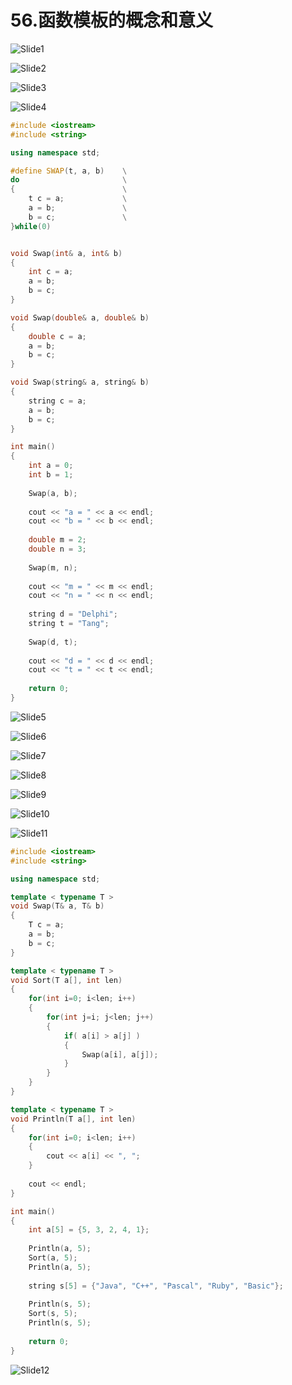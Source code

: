 # 56.函数模板的概念和意义



![Slide1](56.函数模板的概念和意义.assets/Slide1.PNG)



![Slide2](56.函数模板的概念和意义.assets/Slide2.PNG)



![Slide3](56.函数模板的概念和意义.assets/Slide3.PNG)



![Slide4](56.函数模板的概念和意义.assets/Slide4.PNG)

```cpp
#include <iostream>
#include <string>

using namespace std;

#define SWAP(t, a, b)    \
do                       \
{                        \
    t c = a;             \
    a = b;               \
    b = c;               \
}while(0)


void Swap(int& a, int& b)
{
    int c = a;
    a = b;
    b = c;
}

void Swap(double& a, double& b)
{
    double c = a;
    a = b;
    b = c;
}

void Swap(string& a, string& b)
{
    string c = a;
    a = b;
    b = c;
}

int main()
{
    int a = 0;
    int b = 1;
    
    Swap(a, b);
    
    cout << "a = " << a << endl;
    cout << "b = " << b << endl;
    
    double m = 2;
    double n = 3;
    
    Swap(m, n);
    
    cout << "m = " << m << endl;
    cout << "n = " << n << endl;
    
    string d = "Delphi";
    string t = "Tang";
    
    Swap(d, t);
    
    cout << "d = " << d << endl;
    cout << "t = " << t << endl;
    
    return 0;
}


```

![Slide5](56.函数模板的概念和意义.assets/Slide5.PNG)



![Slide6](56.函数模板的概念和意义.assets/Slide6.PNG)



![Slide7](56.函数模板的概念和意义.assets/Slide7.PNG)



![Slide8](56.函数模板的概念和意义.assets/Slide8.PNG)



![Slide9](56.函数模板的概念和意义.assets/Slide9.PNG)



![Slide10](56.函数模板的概念和意义.assets/Slide10.PNG)



![Slide11](56.函数模板的概念和意义.assets/Slide11.PNG)

```cpp
#include <iostream>
#include <string>

using namespace std;

template < typename T >
void Swap(T& a, T& b)
{
    T c = a;
    a = b;
    b = c;
}

template < typename T >
void Sort(T a[], int len)
{
    for(int i=0; i<len; i++)
    {
        for(int j=i; j<len; j++)
        {
            if( a[i] > a[j] )
            {
                Swap(a[i], a[j]);
            }
        }
    }
}

template < typename T >
void Println(T a[], int len)
{
    for(int i=0; i<len; i++)
    {
        cout << a[i] << ", ";
    }
    
    cout << endl;
}

int main()
{
    int a[5] = {5, 3, 2, 4, 1};
    
    Println(a, 5);
    Sort(a, 5);
    Println(a, 5);
    
    string s[5] = {"Java", "C++", "Pascal", "Ruby", "Basic"};
    
    Println(s, 5);
    Sort(s, 5);
    Println(s, 5);
    
    return 0;
}


```

![Slide12](56.函数模板的概念和意义.assets/Slide12.PNG)